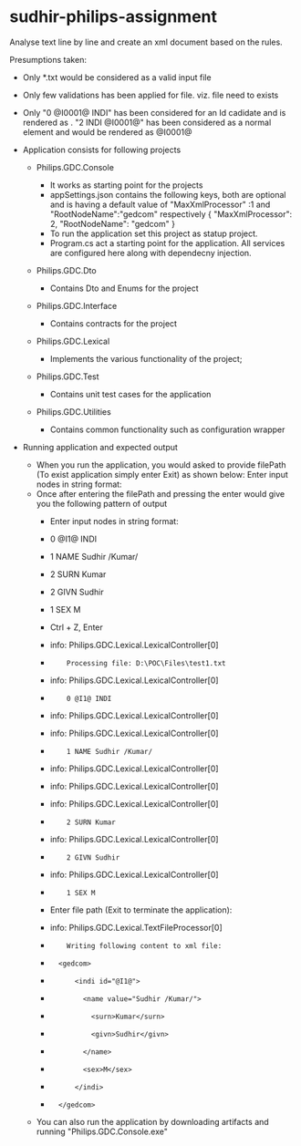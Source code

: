 # sudhir-philips-assignment
Analyse text line by line and create an xml document based on the rules.

Presumptions taken:
- 	Only *.txt would be considered as a valid  input file
-	Only few validations has been applied for file. viz. file need to exists
-	Only "0 @I0001@ INDI" has been considered for an Id cadidate and is rendered as <indi id="@I0001@">. "2 INDI @I0001@" has been considered as a normal element and would be rendered as <indi>@I0001@</indi>

-	Application consists for following projects
	-	Philips.GDC.Console
		-	It works as starting point for the projects
		-	appSettings.json contains the following keys, both are optional and is having a default value of "MaxXmlProcessor" :1 and "RootNodeName":"gedcom" respectively
			{
			  "MaxXmlProcessor": 2,
			  "RootNodeName": "gedcom"
			}
		-	To run the application set this project as statup project.
		-	Program.cs act a starting point for the application. All services are configured here along with dependecny injection.
		
	-	Philips.GDC.Dto
		-	Contains Dto and Enums for the project
		
	-	Philips.GDC.Interface
		-	Contains contracts for the project
		
	-	Philips.GDC.Lexical
		-	Implements the various functionality of the project;
		
	-	Philips.GDC.Test
		-	Contains unit test cases for the application
		
	-	Philips.GDC.Utilities
		-	Contains common functionality such as configuration wrapper
		
-	Running application and expected output
	-	When you run the application, you would asked to provide filePath (To exist application simply enter Exit) as shown below:
			Enter input nodes in string format:
	-	Once after entering the filePath and pressing the enter would give you the following pattern of output
		-	Enter input nodes in string format:
		-	0 @I1@ INDI
		-	1 NAME Sudhir /Kumar/
		-	2 SURN Kumar
		-	2 GIVN Sudhir
		-	1 SEX M
		-	Ctrl + Z, Enter

		-	info: Philips.GDC.Lexical.LexicalController[0]
		-		  Processing file: D:\POC\Files\test1.txt
		-	info: Philips.GDC.Lexical.LexicalController[0]
		-		  0 @I1@ INDI
		-	info: Philips.GDC.Lexical.LexicalController[0]
		-	info: Philips.GDC.Lexical.LexicalController[0]
		-		  1 NAME Sudhir /Kumar/
		-	info: Philips.GDC.Lexical.LexicalController[0]
		-	info: Philips.GDC.Lexical.LexicalController[0]
		-	info: Philips.GDC.Lexical.LexicalController[0]
		-		  2 SURN Kumar
		-	info: Philips.GDC.Lexical.LexicalController[0]
		-		  2 GIVN Sudhir
		-	info: Philips.GDC.Lexical.LexicalController[0]
		-		  1 SEX M
		-	Enter file path (Exit to terminate the application):
		-	info: Philips.GDC.Lexical.TextFileProcessor[0]
		-		  Writing following content to xml file: 
		-		<gedcom>
		-			<indi id="@I1@">
		-			  <name value="Sudhir /Kumar/">
		-				<surn>Kumar</surn>
		-				<givn>Sudhir</givn>
		-			  </name>
		-			  <sex>M</sex>
		-			</indi>
		-		</gedcom>
	-	You can also run the application by downloading artifacts and running "Philips.GDC.Console.exe" 
		